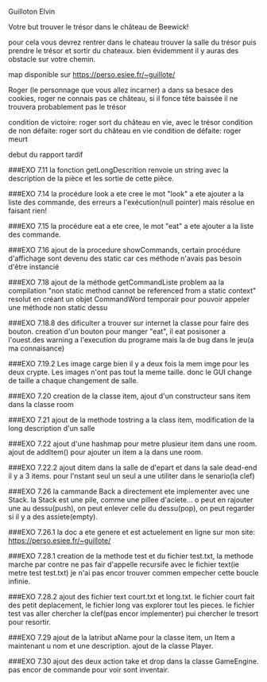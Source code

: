 Guilloton Elvin

Votre but trouver le trésor dans le château de Beewick!

pour cela vous devrez rentrer dans le chateau trouver la salle du trésor
puis prendre le trésor et sortir du chateaux.
bien évidemment il y auras des obstacle sur votre chemin.

map disponible sur https://perso.esiee.fr/~guillote/

Roger (le personnage que vous allez incarner) a dans sa besace des cookies, roger ne connais pas ce château, si il fonce tête baissée il ne trouvera probablement pas le trésor

condition de victoire: roger sort du château en vie, avec le trésor
condition de non défaite: roger sort du château en vie
condition de défaite: roger meurt


debut du rapport tardif

###EXO 7.11
la fonction getLongDescrition renvoie un string avec la description de la pièce et les sortie de cette pièce.

###EXO 7.14
la procédure look a ete cree le mot "look" a ete ajouter a la liste des commande, des erreurs a l'exécution(null pointer) mais résolue en faisant rien!

###EXO 7.15
la procédure eat a ete cree, le mot "eat" a ete ajouter a la liste des commande.

###EXO 7.16
ajout de la procedure showCommands, certain procédure d'affichage sont devenu des static car ces méthode n'avais pas besoin d'être instancié

###EXO 7.18
ajout de la méthode getCommandListe problem aa la compilation "non static method cannot be referenced from a static context" resolut en créant un objet CommandWord temporair pour pouvoir appeler une méthode non static dessu

###EXO 7.18.8
des dificulter a trouver sur internet la classe pour faire des bouton. creation d'un bouton pour manger "eat", il eat posisoner a l'ouest.des warning a l'execution du programe mais la de bug dans le jeu(a ma connaisance)

###EXO 7.19.2
Les image carge bien il y a deux fois la mem imge pour les deux crypte. Les images n'ont pas tout la meme taille. donc le GUI change de taille a chaque changement de salle. 

###EXO 7.20
creation de la classe item, ajout d'un constructeur sans item dans la classe room

###EXO 7.21
ajout de la methode tostring a la class item, modification de la long description d'un salle

###EXO 7.22
ajout d'une hashmap pour metre plusieur item dans une room. ajout de addItem() pour ajouter un item a la dans une room.

###EXO 7.22.2
ajout ditem dans la salle de d'epart et dans la sale dead-end il y a 3 items. pour l'nstant seul un seul a une utiliter dans le senario(la clef)


###EXO 7.26
la cammande Back a directement ete implementer avec une Stack. la Stack est une pile, comme une pillee d'aciete... o peut en rajouter une au dessu(push), on peut enlever celle du dessu(pop), on peut regarder si il y a des assiete(empty).

###EXO 7.26.1
la doc a ete genere et est actuelement en ligne sur mon site:
https://perso.esiee.fr/~guillote/

###EXO 7.28.1
creation de la methode test et du fichier test.txt, la methode marche par contre ne pas fair d'appelle recursife avec le fichier text(ie metre test test.txt) je n'ai pas encor trouver commen empecher cette boucle infinie.

###EXO 7.28.2
ajout des fichier text court.txt et long.txt. le fichier court fait des petit deplacement, le fichier long vas explorer tout les pieces. le fichier test vas aller chercher la clef(pas encor implementer) pui chercher le tresort pour resortir.

###EXO 7.29
ajout de la latribut aName pour la classe item, un Item a maintenant u nom et une description. ajout de la classe Player.

###EXO 7.30
ajout des deux action take et drop dans la classe GameEngine.
pas encor de commande pour voir sont inventair.





